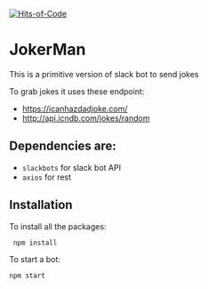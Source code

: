 [![Hits-of-Code](https://hitsofcode.com/github/KeyToTech/JokerMan)](https://hitsofcode.com/view/github/KeyToTech/JokerMan)

# JokerMan
This is a primitive version of slack bot to send jokes

To grab jokes it uses these endpoint:

- https://icanhazdadjoke.com/ 
- http://api.icndb.com/jokes/random

## Dependencies are:
- `slackbots` for slack bot API
- `axios` for rest

## Installation

To install all the packages:

` npm install`

To start a bot:

`npm start`
